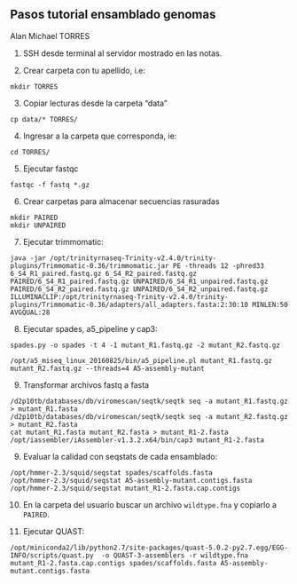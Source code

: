 ## Pasos tutorial ensamblado genomas

Alan Michael TORRES

1. SSH desde terminal al servidor mostrado en las notas.

2. Crear carpeta con tu apellido, i.e:


`mkdir TORRES`


3. Copiar lecturas desde la carpeta “data”

`cp data/* TORRES/`

4. Ingresar a la carpeta que corresponda, ie:

`cd TORRES/`

5. Ejecutar fastqc

`fastqc -f fastq *.gz`

6. Crear carpetas para almacenar secuencias rasuradas

```
mkdir PAIRED
mkdir UNPAIRED
```

7. Ejecutar trimmomatic:

```
java -jar /opt/trinityrnaseq-Trinity-v2.4.0/trinity-plugins/Trimmomatic-0.36/trimmomatic.jar PE -threads 12 -phred33 6_S4_R1_paired.fastq.gz 6_S4_R2_paired.fastq.gz PAIRED/6_S4_R1_paired.fastq.gz UNPAIRED/6_S4_R1_unpaired.fastq.gz PAIRED/6_S4_R2_paired.fastq.gz UNPAIRED/6_S4_R2_unpaired.fastq.gz ILLUMINACLIP:/opt/trinityrnaseq-Trinity-v2.4.0/trinity-plugins/Trimmomatic-0.36/adapters/all_adapters.fasta:2:30:10 MINLEN:50 AVGQUAL:28
```

8. Ejecutar spades, a5_pipeline y cap3:

```
spades.py -o spades -t 4 -1 mutant_R1.fastq.gz -2 mutant_R2.fastq.gz

/opt/a5_miseq_linux_20160825/bin/a5_pipeline.pl mutant_R1.fastq.gz mutant_R2.fastq.gz --threads=4 A5-assembly-mutant

```

9. Transformar archivos fastq a fasta

```
/d2p10tb/databases/db/viromescan/seqtk/seqtk seq -a mutant_R1.fastq.gz > mutant_R1.fasta
/d2p10tb/databases/db/viromescan/seqtk/seqtk seq -a mutant_R2.fastq.gz > mutant_R2.fasta
cat mutant_R1.fasta mutant_R2.fasta > mutant_R1-2.fasta
/opt/iassembler/iAssembler-v1.3.2.x64/bin/cap3 mutant_R1-2.fasta
```

9. Evaluar la calidad con seqstats de cada ensamblado:

```
/opt/hmmer-2.3/squid/seqstat spades/scaffolds.fasta
/opt/hmmer-2.3/squid/seqstat A5-assembly-mutant.contigs.fasta
/opt/hmmer-2.3/squid/seqstat mutant_R1-2.fasta.cap.contigs
```

10. En la carpeta del usuario buscar un archivo `wildtype.fna` y copiarlo a `PAIRED`. 

11. Ejecutar QUAST:

```
/opt/miniconda2/lib/python2.7/site-packages/quast-5.0.2-py2.7.egg/EGG-INFO/scripts/quast.py  -o QUAST-3-assemblers -r wildtype.fna mutant_R1-2.fasta.cap.contigs spades/scaffolds.fasta A5-assembly-mutant.contigs.fasta
```
